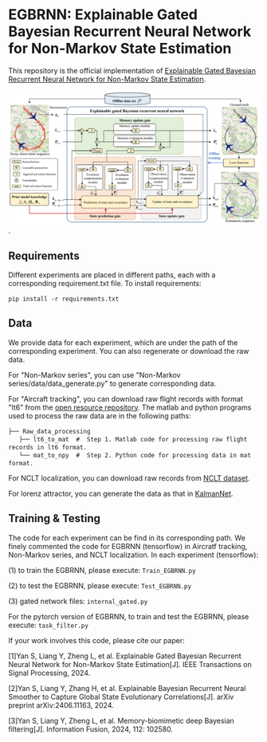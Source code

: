 # EGBRNN: Explainable Gated Bayesian Recurrent Neural Network for Non-Markov State Estimation

This repository is the official implementation of [Explainable Gated Bayesian Recurrent Neural Network for Non-Markov State Estimation](https://ieeexplore.ieee.org/abstract/document/10508326).

![Illustrating the architecture of the proposed EGBRNN](EGBRNN.png).

## Requirements

Different experiments are placed in different paths, each with a corresponding requirement.txt file. To install requirements:

```setup
pip install -r requirements.txt
```
## Data
We provide data for each experiment, which are under the path of the corresponding experiment. You can also regenerate or download the raw data.

For "Non-Markov series", you can use "Non-Markov series/data/data_generate.py" to generate corresponding data.

For "Aircraft tracking", you can download raw flight records with format "lt6" from the [open resource repository](https://c3.ndc.nasa.gov/dashlink/resources/132/). 
The matlab and python programs used to process the raw data are in the following paths:
~~~~
├── Raw_data_processing
   ├── lt6_to_mat  #  Step 1. Matlab code for processing raw flight records in lt6 format.
   └── mat_to_npy  #  Step 2. Python code for processing data in mat format.
~~~~

For NCLT localization, you can download raw records from [NCLT dataset](https://robots.engin.umich.edu/nclt/). 

For lorenz attractor, you can generate the data as that in [KalmanNet](https://github.com/KalmanNet/KalmanNet_TSP).

## Training & Testing

The code for each experiment can be find in its corresponding path. We finely commented the code for EGBRNN (tensorflow) in Aircratf tracking, Non-Markov series, and NCLT localization. 
In each experiment (tensorflow):

(1) to train the EGBRNN, please execute:
```Train_EGBRNN.py```

(2) to test the EGBRNN, please execute:
```Test_EGBRNN.py```

(3) gated network files:
```internal_gated.py```

For the pytorch version of EGBRNN, to train and test the EGBRNN, please execute:
```task_filter.py```

<!-- ## Visualisation of Predicted Results
FlightLLM enables highly accurate trajectory prediction in line with flight dynamics.
![Illustrating the prediction result of FlightLLM](Pred_result.png)

## Uncertainty Quantification
FlightLLM can effectively measure the uncertainty of predictions.
![Illustrating the prediction uncertainty of FlightLLM](Uncertainty.png) -->

If your work involves this code, please cite our paper: 

[1]Yan S, Liang Y, Zheng L, et al. Explainable Gated Bayesian Recurrent Neural Network for Non-Markov State Estimation[J]. IEEE Transactions on Signal Processing, 2024.

[2]Yan S, Liang Y, Zhang H, et al. Explainable Bayesian Recurrent Neural Smoother to Capture Global State Evolutionary Correlations[J]. arXiv preprint arXiv:2406.11163, 2024.

[3]Yan S, Liang Y, Zheng L, et al. Memory-biomimetic deep Bayesian filtering[J]. Information Fusion, 2024, 112: 102580.

